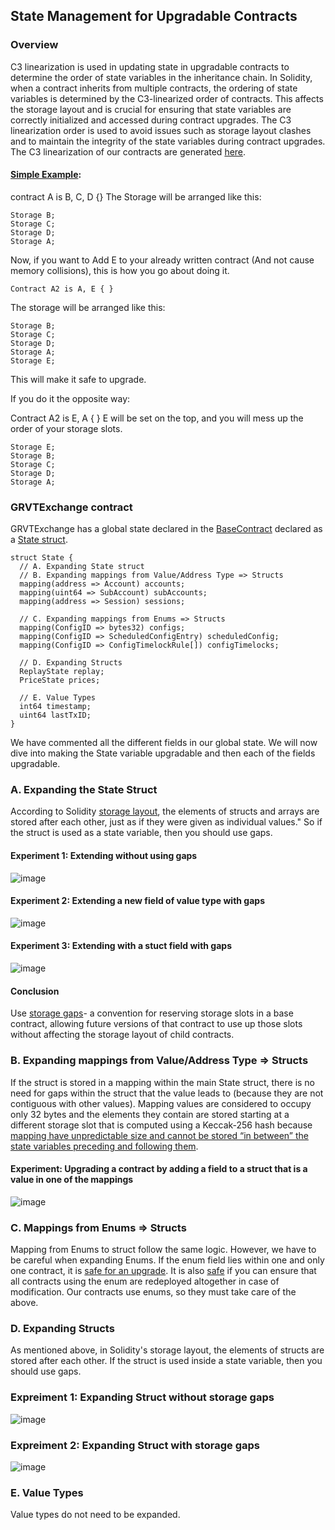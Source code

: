 ## State Management for Upgradable Contracts

### Overview
C3 linearization is used in updating state in upgradable contracts to determine the order of state variables in the inheritance chain. In Solidity, when a contract inherits from multiple contracts, the ordering of state variables is determined by the C3-linearized order of contracts. This affects the storage layout and is crucial for ensuring that state variables are correctly initialized and accessed during contract upgrades. The C3 linearization order is used to avoid issues such as storage layout clashes and to maintain the integrity of the state variables during contract upgrades. The C3 linearization of our contracts are generated [here](https://github.com/gravity-technologies/exchange-contract/blob/upgradable-docs/analysis/upgradable/state_management_upgradable_contracts.md).


#### [Simple Example](https://ethereum.stackexchange.com/questions/63403/in-solidity-how-does-the-slot-assignation-work-for-storage-variables-when-there):

contract A is B, C, D {}
The Storage will be arranged like this:
```
Storage B;
Storage C;
Storage D;
Storage A;
```

Now, if you want to Add E to your already written contract (And not cause memory collisions), this is how you go about doing it.

```
Contract A2 is A, E { }
```

The storage will be arranged like this:

```
Storage B;
Storage C;
Storage D;
Storage A;
Storage E;
```
This will make it safe to upgrade.

If you do it the opposite way:

Contract A2 is E, A { }
E will be set on the top, and you will mess up the order of your storage slots.

```
Storage E;
Storage B;
Storage C;
Storage D;
Storage A;
```


### GRVTExchange contract

GRVTExchange has a global state declared in the [BaseContract](https://github.com/gravity-technologies/exchange-contract/blob/main/contracts/exchange/api/BaseContract.sol#L10) declared as a [State struct](https://github.com/gravity-technologies/exchange-contract/blob/main/contracts/exchange/types/DataStructure.sol#L76).

```
struct State {
  // A. Expanding State struct
  // B. Expanding mappings from Value/Address Type => Structs
  mapping(address => Account) accounts;
  mapping(uint64 => SubAccount) subAccounts;
  mapping(address => Session) sessions;

  // C. Expanding mappings from Enums => Structs
  mapping(ConfigID => bytes32) configs;
  mapping(ConfigID => ScheduledConfigEntry) scheduledConfig;
  mapping(ConfigID => ConfigTimelockRule[]) configTimelocks;

  // D. Expanding Structs
  ReplayState replay;
  PriceState prices;

  // E. Value Types
  int64 timestamp;
  uint64 lastTxID;
}
```

We have commented all the different fields in our global state. We will now dive into making the State variable upgradable and then each of the fields upgradable.

### A. Expanding the State Struct

According to Solidity [storage layout](https://docs.soliditylang.org/en/v0.8.13/internals/layout_in_storage.html), the elements of structs and arrays are stored after each other, just as if they were given as individual values." So if the struct is used as a state variable, then you should use gaps.

#### Experiment 1: Extending without using gaps 
![image](https://github.com/gravity-technologies/exchange-contract/assets/40881096/1740751a-cc00-4e63-afd4-357e51985834)

#### Experiment 2: Extending a new field of value type with gaps
![image](https://github.com/gravity-technologies/exchange-contract/assets/40881096/05c03091-b67d-426d-8530-f1b97d091b73)

#### Experiment 3: Extending with a stuct field with gaps
![image](https://github.com/gravity-technologies/exchange-contract/assets/40881096/38db937f-2fb9-4893-afd5-42f00c174fc9)

#### Conclusion
Use [storage gaps](https://docs.openzeppelin.com/upgrades-plugins/1.x/writing-upgradeable#:~:text=Storage%20gaps%20are%20a%20convention,storage%20layout%20of%20child%20contracts.)- a convention for reserving storage slots in a base contract, allowing future versions of that contract to use up those slots without affecting the storage layout of child contracts.


### B. Expanding mappings from Value/Address Type => Structs

If the struct is stored in a mapping within the main State struct, there is no need for gaps within the struct that the value leads to (because they are not contiguous with other values). Mapping values are considered to occupy only 32 bytes and the elements they contain are stored starting at a different storage slot that is computed using a Keccak-256 hash because [mapping have unpredictable size and cannot be stored “in between” the state variables preceding and following them](https://docs.soliditylang.org/en/v0.8.13/internals/layout_in_storage.html#mappings-and-dynamic-arrays).

#### Experiment: Upgrading a contract by adding a field to a struct that is a value in one of the mappings
![image](https://github.com/gravity-technologies/exchange-contract/assets/40881096/96aaf4f5-4e5a-4a7f-9c26-1a9cceaa73cb)

### C. Mappings from Enums => Structs

Mapping from Enums to struct follow the same logic. However, we have to be careful when expanding Enums. If the enum field lies within one and only one contract, it is [safe for an upgrade](https://hackernoon.com/beware-the-solidity-enums-9v1qa31b2). It is also [safe](https://hackernoon.com/beware-the-solidity-enums-9v1qa31b2) if you can ensure that all contracts using the enum are redeployed altogether in case of modification. Our contracts use enums, so they must take care of the above.

### D. Expanding Structs
As mentioned above, in Solidity's storage layout, the elements of structs are stored after each other. If the struct is used inside a state variable, then you should use gaps.

### Expreiment 1: Expanding Struct without storage gaps
![image](https://github.com/gravity-technologies/exchange-contract/assets/40881096/21519419-9bb8-4dba-a2bd-2096595d5353)

### Expreiment 2: Expanding Struct with storage gaps
![image](https://github.com/gravity-technologies/exchange-contract/assets/40881096/b705108c-c071-4d9f-af34-bf9dfb26fd7b)

### E. Value Types
Value types do not need to be expanded.
